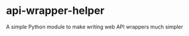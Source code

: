 api-wrapper-helper
==================

A simple Python module to make writing web API wrappers much simpler
